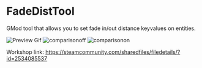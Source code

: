 # FadeDistTool
GMod tool that allows you to set fade in/out distance keyvalues on entities.

![Preview Gif](https://steamuserimages-a.akamaihd.net/ugc/1704032449693790849/B407A7C9D0C6CE0754A1F21A55E247F14FE3F759/)
![comparisonoff](https://steamuserimages-a.akamaihd.net/ugc/1704032449693811252/2D73C22A9EDF74CE9B630A3BB2CFF0AEFEAB4D05/)
![comparisonon](https://steamuserimages-a.akamaihd.net/ugc/1704032449693811523/63DAA6C60AFB11FDFFDD0BACE1CDBF9BBE496630/)

Workshop link:
https://steamcommunity.com/sharedfiles/filedetails/?id=2534085537
